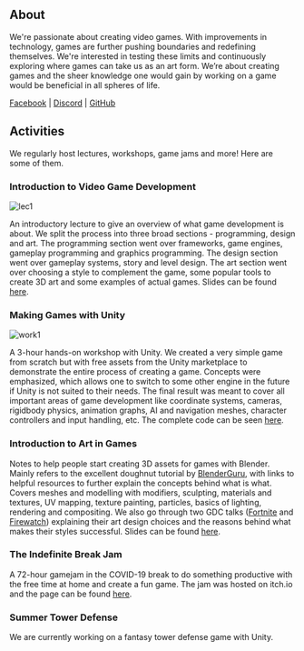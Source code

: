 ## About

We're passionate about creating video games. With improvements in technology, games are further pushing boundaries and redefining themselves. We're interested in testing these limits and continuously exploring where games can take us as an art form. We’re about creating games and the sheer knowledge one would gain by working on a game would be beneficial in all spheres of life.

[Facebook](https://www.facebook.com/gamedev.iitk/) \| [Discord](https://discord.gg/pThvGHs) \| [GitHub](https://github.com/gamedev-iitk/)


## Activities

We regularly host lectures, workshops, game jams and more! Here are some of them.

### Introduction to Video Game Development

![lec1](/assets/lec1.jpg)

An introductory lecture to give an overview of what game development is about. We split the process into three broad sections - programming, design and art. The programming section went over frameworks, game engines, gameplay programming and graphics programming. The design section went over gameplay systems, story and level design. The art section went over choosing a style to complement the game, some popular tools to create 3D art and some examples of actual games. Slides can be found [here](https://docs.google.com/presentation/d/1KRyublzorT5SvWph-tumIEEnLkqCrWzOOCH7cuQMYVw/edit?usp=sharing).

### Making Games with Unity

![work1](/assets/work1.jpg)

A 3-hour hands-on workshop with Unity. We created a very simple game from scratch but with free assets from the Unity marketplace to demonstrate the entire process of creating a game. Concepts were emphasized, which allows one to switch to some other engine in the future if Unity is not suited to their needs. The final result was meant to cover all important areas of game development like coordinate systems, cameras, rigidbody physics, animation graphs, AI and navigation meshes, character controllers and input handling, etc. The complete code can be seen [here](https://github.com/gamedev-iitk/low-poly-dodgeball).

### Introduction to Art in Games

Notes to help people start creating 3D assets for games with Blender. Mainly refers to the excellent doughnut tutorial by [BlenderGuru](https://www.youtube.com/playlist?list=PLxLGgWrla12dEW5mjO09kR2_TzPqDTXdw), with links to helpful resources to further explain the concepts behind what is what. Covers meshes and modelling with modifiers, sculpting, materials and textures, UV mapping, texture painting, particles, basics of lighting, rendering and compositing. We also go through two GDC talks ([Fortnite](https://www.youtube.com/watch?v=498KToofNf8) and [Firewatch](https://www.youtube.com/watch?v=SdxQ3HlhTE8)) explaining their art design choices and the reasons behind what makes their styles successful. Slides can be found [here](https://docs.google.com/presentation/d/1ssNHy0QoTJPN7iKaRXsq1DeZal9rQTwYrj-TicSZj2c/edit?usp=sharing).

### The Indefinite Break Jam

A 72-hour gamejam in the COVID-19 break to do something productive with the free time at home and create a fun game. The jam was hosted on itch.io and the page can be found [here](https://itch.io/jam/iitk-game-jam).

### Summer Tower Defense

We are currently working on a fantasy tower defense game with Unity.
